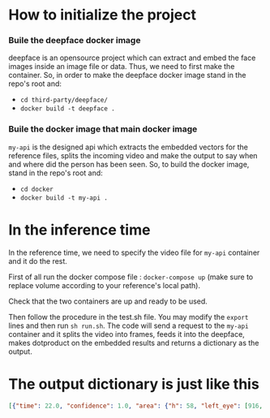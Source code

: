# How to initialize the project
### Buile the deepface docker image
deepface is an opensource project which can extract and embed the face images inside an image file or data. Thus, we need to first make the container. So, in order to make the deepface docker image stand in the repo's root and:
- `cd third-party/deepface/`
- `docker build -t deepface .`

### Buile the docker image that main docker image
`my-api` is the designed api which extracts the embedded vectors for the reference files, splits the incoming video and make the output to say when and where did the person has been seen. So, to build the docker image, stand in the repo's root and:
- `cd docker`
- `docker build -t my-api .`


# In the inference time
In the reference time, we need to specify the video file for `my-api` container and it do the rest.

First of all run the docker compose file : `docker-compose up` (make sure to replace volume according to your reference's local path).

Check that the two containers are up and ready to be used.

Then follow the procedure in the test.sh file. You may modify the `export` lines and then run `sh run.sh`. The code will send a request to the `my-api` container and it splits the video into frames, feeds it into the deepface, makes dotproduct on the embedded results and returns a dictionary as the output.


# The output dictionary is just like this
```json
[{"time": 22.0, "confidence": 1.0, "area": {"h": 58, "left_eye": [916, 194], "right_eye": [936, 195], "w": 43, "x": 903, "y": 172}, "dot_product": 83.38889444312156}, ...]
```